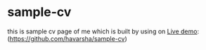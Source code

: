 # sample-cv
this is sample cv page of me which is built by using on
[Live demo]:(https://github.com/havarsha/sample-cv)

[live demo]:(https://havarsha.github.io/sample-cv/)

